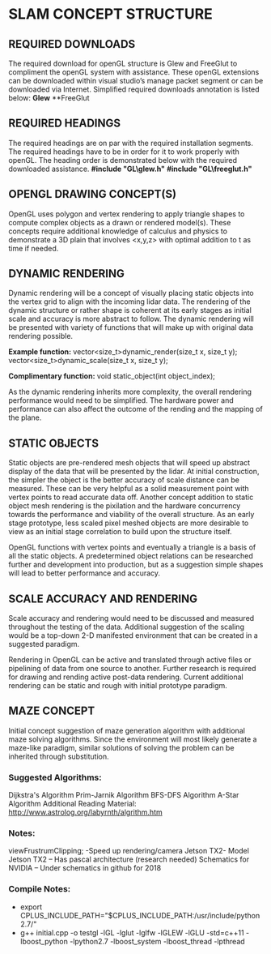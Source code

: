 # SLAM CONCEPT STRUCTURE

## REQUIRED DOWNLOADS
The required download for openGL structure is Glew and FreeGlut to compliment the openGL system with assistance. These openGL extensions can be downloaded within visual studio’s manage packet segment or can be downloaded via Internet. Simplified required downloads annotation is listed below:
**Glew**
**FreeGlut

## REQUIRED HEADINGS
The required headings are on par with the required installation segments.
The required headings have to be in order for it to work properly with openGL. The heading order is demonstrated below with the required downloaded assistance.
**#include "GL\glew.h"**
**#include "GL\freeglut.h"**

## OPENGL DRAWING CONCEPT(S)
OpenGL uses polygon and vertex rendering to apply triangle shapes to compute complex objects as a drawn or rendered model(s). These concepts require additional knowledge of calculus and physics to demonstrate a 3D plain that involves <x,y,z> with optimal addition to t as time if needed.

## DYNAMIC RENDERING
Dynamic rendering will be a concept of visually placing static objects into the vertex grid to align with the incoming lidar data. The rendering of the dynamic structure or rather shape is coherent at its early stages as initial scale and accuracy is more abstract to follow. The dynamic rendering will be presented with variety of functions that will make up with original data rendering possible.

**Example function:**
vector<size_t>dynamic_render(size_t x, size_t y);
vector<size_t>dynamic_scale(size_t x, size_t y);

**Complimentary function:**
void static_object(int object_index);

As the dynamic rendering inherits more complexity, the overall rendering performance would need to be simplified. The hardware power and performance can also affect the outcome of the rending and the mapping of the plane.

## STATIC OBJECTS
Static objects are pre-rendered mesh objects that will speed up abstract display of the data that will be presented by the lidar. At initial construction, the simpler the object is the better accuracy of scale distance can be measured. These can be very helpful as a solid measurement point with vertex points to read accurate data off. 
Another concept addition to static object mesh rendering is the pixilation and the hardware concurrency towards the performance and viability of the overall structure. As an early stage prototype, less scaled pixel meshed objects are more desirable to view as an initial stage correlation to build upon the structure itself.
 
OpenGL functions with vertex points and eventually a triangle is a basis of all the static objects. A predetermined object relations can be researched further and development into production, but as a suggestion simple shapes will lead to better performance and accuracy.

## SCALE ACCURACY AND RENDERING
Scale accuracy and rendering would need to be discussed and measured throughout the testing of the data. Additional suggestion of the scaling would be a top-down 2-D manifested environment that can be created in a suggested paradigm.
 
Rendering in OpenGL can be active and translated through active files or pipelining of data from one source to another. Further research is required for drawing and rending active post-data rendering. Current additional rendering can be static and rough with initial prototype paradigm.

## MAZE CONCEPT
Initial concept suggestion of maze generation algorithm with additional maze solving algorithms. Since the environment will most likely generate a maze-like paradigm, similar solutions of solving the problem can be inherited through substitution.


### Suggested Algorithms:

Dijkstra's Algorithm 
Prim-Jarnik Algorithm 
BFS-DFS Algorithm 
A-Star Algorithm 
Additional Reading Material: 
http://www.astrolog.org/labyrnth/algrithm.htm 

### Notes:

viewFrustrumClipping; -Speed up rendering/camera 
Jetson TX2- Model 
Jetson TX2 – Has pascal architecture (research needed) 
Schematics for NVIDIA – Under schematics in github  for 2018 

### Compile Notes:
* export CPLUS_INCLUDE_PATH="$CPLUS_INCLUDE_PATH:/usr/include/python2.7/"
* g++ initial.cpp -o testgl -lGL -lglut -lglfw -lGLEW -lGLU -std=c++11 -lboost_python -lpython2.7 -lboost_system -lboost_thread -lpthread

